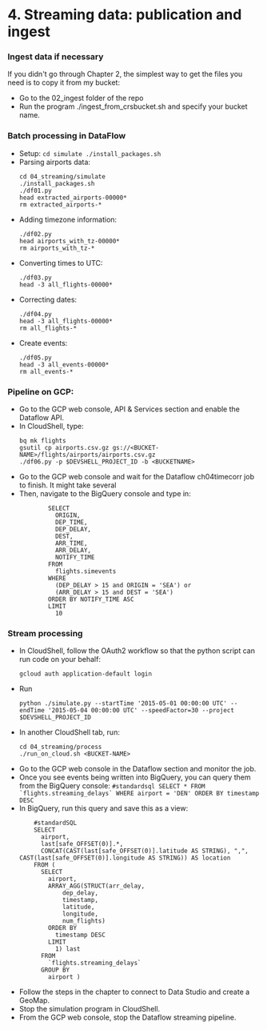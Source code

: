 # 4. Streaming data: publication and ingest

### Ingest data if necessary
If you didn't go through Chapter 2, the simplest way to get the files you need is to copy it from my bucket:
* Go to the 02_ingest folder of the repo
* Run the program ./ingest_from_crsbucket.sh and specify your bucket name.


### Batch processing in DataFlow
* Setup:
        ```
	cd simulate
        ./install_packages.sh
        ```
* Parsing airports data:
	```
	cd 04_streaming/simulate
	./install_packages.sh
	./df01.py
	head extracted_airports-00000*
	rm extracted_airports-*
	```
* Adding timezone information:
	```
	./df02.py
	head airports_with_tz-00000*
	rm airports_with_tz-*
	```
* Converting times to UTC:
	```
	./df03.py
	head -3 all_flights-00000*
	```
* Correcting dates:
	```
	./df04.py
	head -3 all_flights-00000*
	rm all_flights-*
	```
* Create events:
	```
	./df05.py
	head -3 all_events-00000*
	rm all_events-*
	```  
### Pipeline on GCP:
* Go to the GCP web console, API & Services section and enable the Dataflow API.
* In CloudShell, type:
	```
	bq mk flights
	gsutil cp airports.csv.gz gs://<BUCKET-NAME>/flights/airports/airports.csv.gz
	./df06.py -p $DEVSHELL_PROJECT_ID -b <BUCKETNAME> 
	``` 
* Go to the GCP web console and wait for the Dataflow ch04timecorr job to finish. It might take several  
* Then, navigate to the BigQuery console and type in:
	```
			SELECT
			  ORIGIN,
			  DEP_TIME,
			  DEP_DELAY,
			  DEST,
			  ARR_TIME,
			  ARR_DELAY,
			  NOTIFY_TIME
			FROM
			  flights.simevents
			WHERE
			  (DEP_DELAY > 15 and ORIGIN = 'SEA') or
			  (ARR_DELAY > 15 and DEST = 'SEA')
			ORDER BY NOTIFY_TIME ASC
			LIMIT
			  10
	```
### Stream processing
* In CloudShell, follow the OAuth2 workflow so that the python script can run code on your behalf:
	```
	gcloud auth application-default login
	```
* Run
	```
	python ./simulate.py --startTime '2015-05-01 00:00:00 UTC' --endTime '2015-05-04 00:00:00 UTC' --speedFactor=30 --project $DEVSHELL_PROJECT_ID
    ```
* In another CloudShell tab, run:
	```
	cd 04_streaming/process
	./run_on_cloud.sh <BUCKET-NAME>
	```
* Go to the GCP web console in the Dataflow section and monitor the job.
* Once you see events being written into BigQuery, you can query them from the BigQuery console:
			```
			#standardsql
			SELECT
			  *
			FROM
			  `flights.streaming_delays`
			WHERE
			  airport = 'DEN'
			ORDER BY
			  timestamp DESC
			```
* In BigQuery, run this query and save this as a view:
	```
		#standardSQL
		SELECT
		  airport,
		  last[safe_OFFSET(0)].*,
		  CONCAT(CAST(last[safe_OFFSET(0)].latitude AS STRING), ",", CAST(last[safe_OFFSET(0)].longitude AS STRING)) AS location
		FROM (
		  SELECT
		    airport,
		    ARRAY_AGG(STRUCT(arr_delay,
		        dep_delay,
		        timestamp,
		        latitude,
		        longitude,
		        num_flights)
		    ORDER BY
		      timestamp DESC
		    LIMIT
		      1) last
		  FROM
		    `flights.streaming_delays`
		  GROUP BY
		    airport )
	```   
* Follow the steps in the chapter to connect to Data Studio and create a GeoMap.
* Stop the simulation program in CloudShell.
* From the GCP web console, stop the Dataflow streaming pipeline.
	
